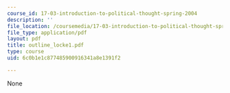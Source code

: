 ```yaml
---
course_id: 17-03-introduction-to-political-thought-spring-2004
description: ''
file_location: /coursemedia/17-03-introduction-to-political-thought-spring-2004/6c0b1e1c877485900916341a8e1391f2_outline_locke1.pdf
file_type: application/pdf
layout: pdf
title: outline_locke1.pdf
type: course
uid: 6c0b1e1c877485900916341a8e1391f2

---
```

None